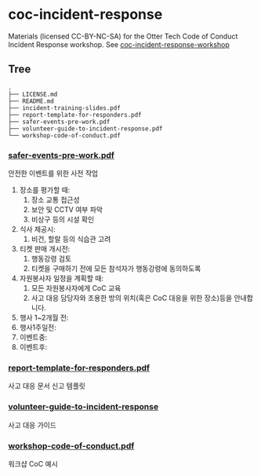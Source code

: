 # coc-incident-response
 
Materials (licensed CC-BY-NC-SA) for the Otter Tech Code of Conduct Incident Response workshop. See [coc-incident-response-workshop](https://gitlab.com/otter-tech/coc-incident-response-workshop)

## Tree
```
.
├── LICENSE.md
├── README.md
├── incident-training-slides.pdf
├── report-template-for-responders.pdf
├── safer-events-pre-work.pdf
├── volunteer-guide-to-incident-response.pdf
└── workshop-code-of-conduct.pdf
```

### [safer-events-pre-work.pdf](./safer-events-pre-work.pdf)

안전한 이벤트를 위한 사전 작업

1. 장소를 평가할 때:
   1. 장소 교통 접근성
   2. 보안 및 CCTV 여부 파악
   3. 비상구 등의 시설 확인
2. 식사 제공시:
   1. 비건, 할랄 등의 식습관 고려
3. 티켓 판매 개시전:
   1. 행동강령 검토
   2. 티켓을 구매하기 전에 모든 참석자가 행동강령에 동의하도록
4. 자원봉사자 일정을 계획할 때:
   1. 모든 자원봉사자에게 CoC 교육
   2. 사고 대응 담당자와 조용한 방의 위치(혹은 CoC 대응을 위한 장소)등을 안내합니다.
5. 행사 1~2개월 전:
6. 행사1주일전: 
7. 이벤트중:
8. 이벤트후:

### [report-template-for-responders.pdf](./report-template-for-responders.pdf)

사고 대응 문서 신고 템플릿


### [volunteer-guide-to-incident-response](./volunteer-guide-to-incident-response)

사고 대응 가이드


### [workshop-code-of-conduct.pdf](./workshop-code-of-conduct.pdf)

워크샵 CoC 예시